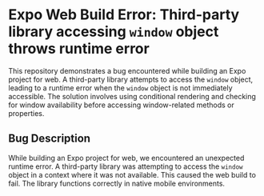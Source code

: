 # Expo Web Build Error: Third-party library accessing `window` object throws runtime error

This repository demonstrates a bug encountered while building an Expo project for web. A third-party library attempts to access the `window` object, leading to a runtime error when the `window` object is not immediately accessible. The solution involves using conditional rendering and checking for window availability before accessing window-related methods or properties.

## Bug Description

While building an Expo project for web, we encountered an unexpected runtime error. A third-party library was attempting to access the `window` object in a context where it was not available. This caused the web build to fail.  The library functions correctly in native mobile environments.